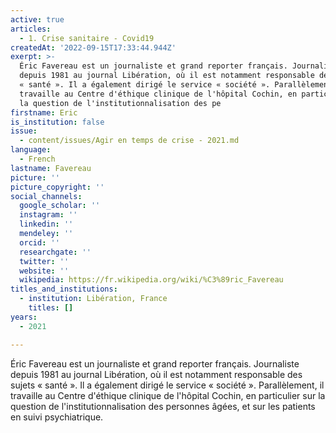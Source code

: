 ```yaml
---
active: true
articles:
  - 1. Crise sanitaire - Covid19
createdAt: '2022-09-15T17:33:44.944Z'
exerpt: >-
  Éric Favereau est un journaliste et grand reporter français. Journaliste
  depuis 1981 au journal Libération, où il est notamment responsable des sujets
  « santé ». Il a également dirigé le service « société ». Parallèlement, il
  travaille au Centre d'éthique clinique de l'hôpital Cochin, en particulier sur
  la question de l'institutionnalisation des pe
firstname: Eric
is_institution: false
issue:
  - content/issues/Agir en temps de crise - 2021.md
language:
  - French
lastname: Favereau
picture: ''
picture_copyright: ''
social_channels:
  google_scholar: ''
  instagram: ''
  linkedin: ''
  mendeley: ''
  orcid: ''
  researchgate: ''
  twitter: ''
  website: ''
  wikipedia: https://fr.wikipedia.org/wiki/%C3%89ric_Favereau
titles_and_institutions:
  - institution: Libération, France
    titles: []
years:
  - 2021

---
```

Éric Favereau est un journaliste et grand reporter français. Journaliste depuis 1981 au journal Libération, où il est notamment responsable des sujets « santé ». Il a également dirigé le service « société ». Parallèlement, il travaille au Centre d'éthique clinique de l'hôpital Cochin, en particulier sur la question de l'institutionnalisation des personnes âgées, et sur les patients en suivi psychiatrique.